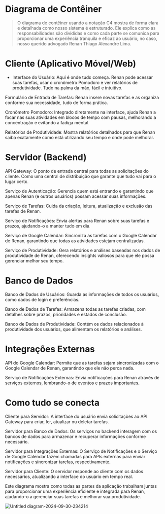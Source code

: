 # Diagrama de Contêiner

> O diagrama de contêiner usando a notação C4 mostra de forma clara e detalhada como nosso sistema é estruturado. Ele explica como as responsabilidades são divididas e como cada parte se comunica para proporcionar uma experiência tranquila e eficaz ao usuário, no caso, nosso querido advogado Renan Thiago Alexandre Lima.

# Cliente (Aplicativo Móvel/Web)
- Interface do Usuário: Aqui é onde tudo começa. Renan pode acessar suas tarefas, usar o cronômetro Pomodoro e ver relatórios de produtividade. Tudo na palma da mão, fácil e intuitivo.

Formulário de Entrada de Tarefas: Renan insere novas tarefas e as organiza conforme sua necessidade, tudo de forma prática.

Cronômetro Pomodoro: Integrado diretamente na interface, ajuda Renan a focar nas suas atividades em blocos de tempo com pausas, melhorando a concentração e evitando a fadiga mental.

Relatórios de Produtividade: Mostra relatórios detalhados para que Renan saiba exatamente como está utilizando seu tempo e onde pode melhorar.

# Servidor (Backend)
API Gateway: O ponto de entrada central para todas as solicitações do cliente. Como uma central de distribuição que garante que tudo vai para o lugar certo.

Serviço de Autenticação: Gerencia quem está entrando e garantindo que apenas Renan (e outros usuários) possam acessar suas informações.

Serviço de Tarefas: Cuida da criação, leitura, atualização e exclusão das tarefas de Renan.

Serviço de Notificações: Envia alertas para Renan sobre suas tarefas e prazos, ajudando-o a manter tudo em dia.

Serviço de Google Calendar: Sincroniza as tarefas com o Google Calendar de Renan, garantindo que todas as atividades estejam centralizadas.

Serviço de Produtividade: Gera relatórios e análises baseadas nos dados de produtividade de Renan, oferecendo insights valiosos para que ele possa gerenciar melhor seu tempo.

# Banco de Dados
Banco de Dados de Usuários: Guarda as informações de todos os usuários, como dados de login e preferências.

Banco de Dados de Tarefas: Armazena todas as tarefas criadas, com detalhes sobre prazos, prioridades e estados de conclusão.

Banco de Dados de Produtividade: Contém os dados relacionados à produtividade dos usuários, que alimentam os relatórios e análises.

# Integrações Externas
API do Google Calendar: Permite que as tarefas sejam sincronizadas com o Google Calendar de Renan, garantindo que ele não perca nada.

Serviço de Notificações Externas: Envia notificações para Renan através de serviços externos, lembrando-o de eventos e prazos importantes.

# Como tudo se conecta
Cliente para Servidor: A interface do usuário envia solicitações ao API Gateway para criar, ler, atualizar ou deletar tarefas.

Servidor para Banco de Dados: Os serviços no backend interagem com os bancos de dados para armazenar e recuperar informações conforme necessário.

Servidor para Integrações Externas: O Serviço de Notificações e o Serviço de Google Calendar fazem chamadas para APIs externas para enviar notificações e sincronizar tarefas, respectivamente.

Servidor para Cliente: O servidor responde ao cliente com os dados necessários, atualizando a interface do usuário em tempo real.

Este diagrama mostra como todas as partes da aplicação trabalham juntas para proporcionar uma experiência eficiente e integrada para Renan, ajudando-o a gerenciar suas tarefas e melhorar sua produtividade.

![Untitled diagram-2024-09-30-234214](https://github.com/user-attachments/assets/bea5a869-6bad-4098-b381-9428f35dc64f)

